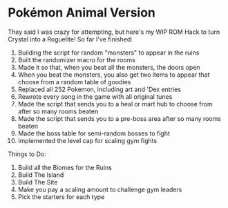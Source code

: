 # Pokémon Animal Version

They said I was crazy for attempting, but here's my WIP ROM Hack to turn Crystal into a Roguelite!
So far I've finished:

1. Building the script for random "monsters" to appear in the ruins
2. Built the randomizer macro for the rooms
3. Made it so that, when you beat all the monsters, the doors open
4. When you beat the monsters, you also get two items to appear that choose from a random table of goodies
5. Replaced all 252 Pokemon, including art and 'Dex entries
6. Rewrote every song in the game with all original tunes
7. Made the script that sends you to a heal or mart hub to choose from after so many rooms beaten
8. Made the script that sends you to a pre-boss area after so many rooms beaten
9. Made the boss table for semi-random bosses to fight
10. Implemented the level cap for scaling gym fights

Things to Do:
1. Build all the Biomes for the Ruins
2. Build The Island
3. Build The Site
4. Make you pay a scaling amount to challenge gym leaders
5. Pick the starters for each type

